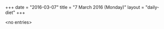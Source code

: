 +++
date = "2016-03-07"
title = "7 March 2016 (Monday)"
layout = "daily-diet"
+++

<p>&lt;no entries&gt;</p>